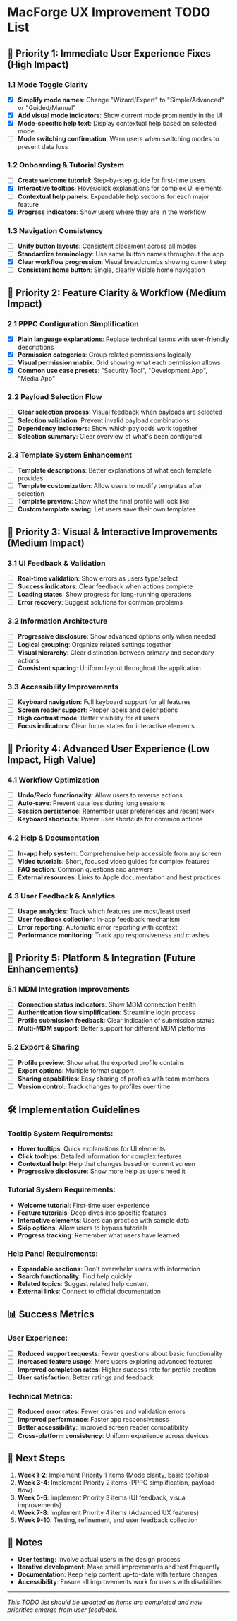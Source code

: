 # MacForge UX Improvement TODO List

## 🎯 **Priority 1: Immediate User Experience Fixes (High Impact)**

### **1.1 Mode Toggle Clarity**
- [x] **Simplify mode names**: Change "Wizard/Expert" to "Simple/Advanced" or "Guided/Manual"
- [x] **Add visual mode indicators**: Show current mode prominently in the UI
- [x] **Mode-specific help text**: Display contextual help based on selected mode
- [ ] **Mode switching confirmation**: Warn users when switching modes to prevent data loss

### **1.2 Onboarding & Tutorial System**
- [ ] **Create welcome tutorial**: Step-by-step guide for first-time users
- [x] **Interactive tooltips**: Hover/click explanations for complex UI elements
- [ ] **Contextual help panels**: Expandable help sections for each major feature
- [x] **Progress indicators**: Show users where they are in the workflow

### **1.3 Navigation Consistency**
- [ ] **Unify button layouts**: Consistent placement across all modes
- [ ] **Standardize terminology**: Use same button names throughout the app
- [x] **Clear workflow progression**: Visual breadcrumbs showing current step
- [ ] **Consistent home button**: Single, clearly visible home navigation

## 🔧 **Priority 2: Feature Clarity & Workflow (Medium Impact)**

### **2.1 PPPC Configuration Simplification**
- [x] **Plain language explanations**: Replace technical terms with user-friendly descriptions
- [x] **Permission categories**: Group related permissions logically
- [ ] **Visual permission matrix**: Grid showing what each permission allows
- [x] **Common use case presets**: "Security Tool", "Development App", "Media App"

### **2.2 Payload Selection Flow**
- [ ] **Clear selection process**: Visual feedback when payloads are selected
- [ ] **Selection validation**: Prevent invalid payload combinations
- [ ] **Dependency indicators**: Show which payloads work together
- [ ] **Selection summary**: Clear overview of what's been configured

### **2.3 Template System Enhancement**
- [ ] **Template descriptions**: Better explanations of what each template provides
- [ ] **Template customization**: Allow users to modify templates after selection
- [ ] **Template preview**: Show what the final profile will look like
- [ ] **Custom template saving**: Let users save their own templates

## 🎨 **Priority 3: Visual & Interactive Improvements (Medium Impact)**

### **3.1 UI Feedback & Validation**
- [ ] **Real-time validation**: Show errors as users type/select
- [ ] **Success indicators**: Clear feedback when actions complete
- [ ] **Loading states**: Show progress for long-running operations
- [ ] **Error recovery**: Suggest solutions for common problems

### **3.2 Information Architecture**
- [ ] **Progressive disclosure**: Show advanced options only when needed
- [ ] **Logical grouping**: Organize related settings together
- [ ] **Visual hierarchy**: Clear distinction between primary and secondary actions
- [ ] **Consistent spacing**: Uniform layout throughout the application

### **3.3 Accessibility Improvements**
- [ ] **Keyboard navigation**: Full keyboard support for all features
- [ ] **Screen reader support**: Proper labels and descriptions
- [ ] **High contrast mode**: Better visibility for all users
- [ ] **Focus indicators**: Clear focus states for interactive elements

## 🚀 **Priority 4: Advanced User Experience (Low Impact, High Value)**

### **4.1 Workflow Optimization**
- [ ] **Undo/Redo functionality**: Allow users to reverse actions
- [ ] **Auto-save**: Prevent data loss during long sessions
- [ ] **Session persistence**: Remember user preferences and recent work
- [ ] **Keyboard shortcuts**: Power user shortcuts for common actions

### **4.2 Help & Documentation**
- [ ] **In-app help system**: Comprehensive help accessible from any screen
- [ ] **Video tutorials**: Short, focused video guides for complex features
- [ ] **FAQ section**: Common questions and answers
- [ ] **External resources**: Links to Apple documentation and best practices

### **4.3 User Feedback & Analytics**
- [ ] **Usage analytics**: Track which features are most/least used
- [ ] **User feedback collection**: In-app feedback mechanism
- [ ] **Error reporting**: Automatic error reporting with context
- [ ] **Performance monitoring**: Track app responsiveness and crashes

## 📱 **Priority 5: Platform & Integration (Future Enhancements)**

### **5.1 MDM Integration Improvements**
- [ ] **Connection status indicators**: Show MDM connection health
- [ ] **Authentication flow simplification**: Streamline login process
- [ ] **Profile submission feedback**: Clear indication of submission status
- [ ] **Multi-MDM support**: Better support for different MDM platforms

### **5.2 Export & Sharing**
- [ ] **Profile preview**: Show what the exported profile contains
- [ ] **Export options**: Multiple format support
- [ ] **Sharing capabilities**: Easy sharing of profiles with team members
- [ ] **Version control**: Track changes to profiles over time

## 🛠️ **Implementation Guidelines**

### **Tooltip System Requirements:**
- **Hover tooltips**: Quick explanations for UI elements
- **Click tooltips**: Detailed information for complex features
- **Contextual help**: Help that changes based on current screen
- **Progressive disclosure**: Show more help as users need it

### **Tutorial System Requirements:**
- **Welcome tutorial**: First-time user experience
- **Feature tutorials**: Deep dives into specific features
- **Interactive elements**: Users can practice with sample data
- **Skip options**: Allow users to bypass tutorials
- **Progress tracking**: Remember what users have learned

### **Help Panel Requirements:**
- **Expandable sections**: Don't overwhelm users with information
- **Search functionality**: Find help quickly
- **Related topics**: Suggest related help content
- **External links**: Connect to official documentation

## 📊 **Success Metrics**

### **User Experience:**
- [ ] **Reduced support requests**: Fewer questions about basic functionality
- [ ] **Increased feature usage**: More users exploring advanced features
- [ ] **Improved completion rates**: Higher success rate for profile creation
- [ ] **User satisfaction**: Better ratings and feedback

### **Technical Metrics:**
- [ ] **Reduced error rates**: Fewer crashes and validation errors
- [ ] **Improved performance**: Faster app responsiveness
- [ ] **Better accessibility**: Improved screen reader compatibility
- [ ] **Cross-platform consistency**: Uniform experience across devices

## 🎯 **Next Steps**

1. **Week 1-2**: Implement Priority 1 items (Mode clarity, basic tooltips)
2. **Week 3-4**: Implement Priority 2 items (PPPC simplification, payload flow)
3. **Week 5-6**: Implement Priority 3 items (UI feedback, visual improvements)
4. **Week 7-8**: Implement Priority 4 items (Advanced UX features)
5. **Week 9-10**: Testing, refinement, and user feedback collection

## 📝 **Notes**

- **User testing**: Involve actual users in the design process
- **Iterative development**: Make small improvements and test frequently
- **Documentation**: Keep help content up-to-date with feature changes
- **Accessibility**: Ensure all improvements work for users with disabilities

---

*This TODO list should be updated as items are completed and new priorities emerge from user feedback.*

